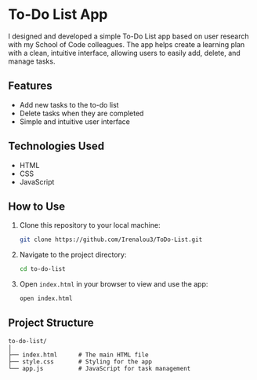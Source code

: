 # To-Do List App
I designed and developed a simple To-Do List app based on user research with my School of Code colleagues. The app helps create a learning plan with a clean, intuitive interface, allowing users to easily add, delete, and manage tasks.
## Features

- Add new tasks to the to-do list
- Delete tasks when they are completed
- Simple and intuitive user interface

## Technologies Used

- HTML
- CSS
- JavaScript

## How to Use

1. Clone this repository to your local machine:
    ```bash
    git clone https://github.com/Irenalou3/ToDo-List.git
    ```

2. Navigate to the project directory:
    ```bash
    cd to-do-list
    ```

3. Open `index.html` in your browser to view and use the app:
    ```bash
    open index.html
    ```

## Project Structure

```plaintext
to-do-list/
│
├── index.html      # The main HTML file
├── style.css       # Styling for the app
└── app.js          # JavaScript for task management
